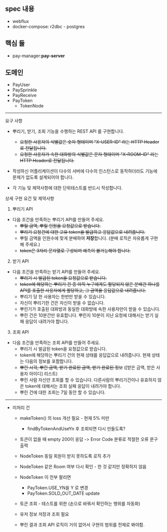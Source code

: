 spec 내용
-
* webflux
* docker-compose: r2dbc - postgres

핵심 듈
-
- pay-manager:**pay-server**
 
도메인    
-
* PayUser
* PaySprinkle
* PayReceive
* PayToken
    * TokenNode

---
요구 사항  
+ 뿌리기, 받기, 조회 기능을 수행하는 REST API 를 구현합니다.  
    - ~~요청한 사용자의 식별값은 숫자 형태이며 "X-USER-ID" 라는 HTTP Header로 전달됩니다.~~
    - ~~요청한 사용자가 속한 대화방의 식별값은 문자 형태이며 "X-ROOM-ID" 라는 HTTP Header로 전달됩니다.~~
    
+ 작성하신 어플리케이션이 다수의 서버에 다수의 인스턴스로 동작하더라도 기능에 문제가 없도록 설계되어야 합니다.

+ 각 기능 및 제약사항에 대한 단위테스트를 반드시 작성합니다.

상세 구현 요건 및 제약사항

1. 뿌리기 API
+ 다음 조건을 만족하는 뿌리기 API를 만들어 주세요.
    - ~~뿌릴 금액, 뿌릴 인원을 요청값으로 받습니다.~~
    - ~~뿌리기 요청건에 대한 고유 token을 발급하고 응답값으로 내려줍니다.~~   
    - 뿌릴 금액을 인원수에 맞게 분배하여 **저장**합니다. (분배 로직은 자유롭게 구현해 주세요.)
    - ~~token은 3자리 문자열로 구성되며 예측이 불가능해야 합니다.~~
    
2. 받기 API
+ 다음 조건을 만족하는 받기 API를 만들어 주세요.
    - ~~뿌리기 시 발급된 token을 요청값으로 받습니다.~~
    - ~~token에 해당하는 뿌리기 건 중 아직 누구에게도 할당되지 않은 
        분배건 하나를 API를 호출한 사용자에게 할당하고, 그 금액을 응답값으로 내려줍니다.~~
    - 뿌리기 당 한 사용자는 한번만 받을 수 있습니다.
    - 자신이 뿌리기한 건은 자신이 받을 수 없습니다.
    - 뿌린기가 호출된 대화방과 동일한 대화방에 속한 사용자만이 받을 수 있습니다.
    - 뿌린 건은 10분간만 유효합니다. 뿌린지 10분이 지난 요청에 대해서는 받기 실패 응답이 내려가야 합니다.
    
3. 조회 API
+ 다음 조건을 만족하는 조회 API를 만들어 주세요.
    - 뿌리기 시 발급된 token을 요청값으로 받습니다.
    - token에 해당하는 뿌리기 건의 현재 상태를 응답값으로 내려줍니다. 현재 상태는 다음의 정보를 포함합니다.
    - ~~뿌린 시각, 뿌린 금액, 받기 완료된 금액, 받기 완료된 정보~~ ([받은 금액, 받은 사용자 아이디] 리스트)
    - 뿌린 사람 자신만 조회를 할 수 있습니다. 다른사람의 뿌리기건이나 유효하지 않은 token에 대해서는 조회 실패 응답이 내려가야 합니다.
    - 뿌린 건에 대한 조회는 7일 동안 할 수 있습니다.
    
    
---

- 미처리 건
    + makeToken() 의 loss 개선 필요 - 현재 5% 미만
        - findByTokenAndUseYn 후 조회되면 다시 만들도록?
    + 토큰이 없을 때 empty 200이 응답 -> Error Code 분류로 적절한 오류 문구 출력
    + NodeToken 동일 회원이 받지 못하도록 로직 추가
    + NodeToken 같은 Room 여부 다시 확인 - 한 것 같지만 정확하지 않음
    + NodeToken 이 전부 팔리면 
        + PayToken.USE_YN을 Y 로 변경
        + PayToken.SOLD_OUT_DATE update
    + 토큰 조회 - 테스트를 위한 (손으로 바꿔서 확인하는 행위를 자동화)
    + 유저 정보 저장과 조회 필요
    
    + 뿌린 결과 조회 API 로직이 거의 없어서 구현의 범위를 전체로 봐야함.
    